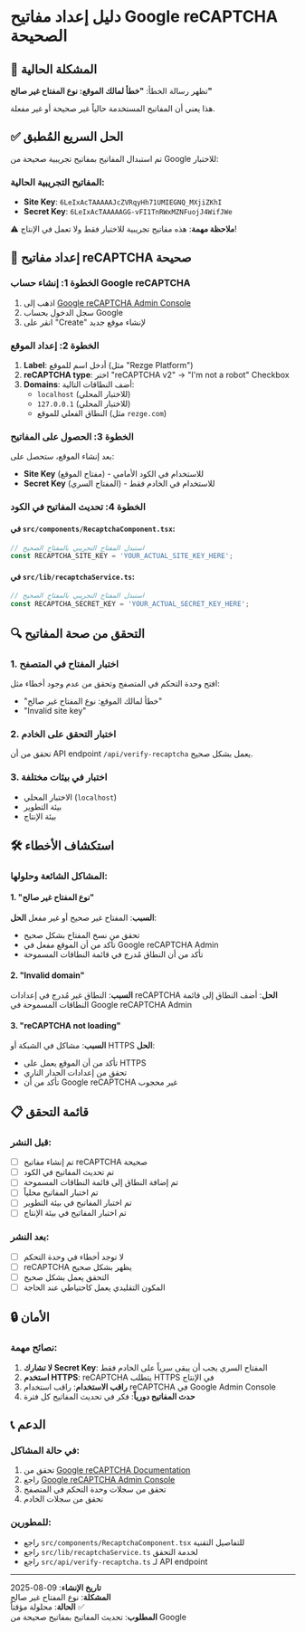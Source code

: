 # دليل إعداد مفاتيح Google reCAPTCHA الصحيحة

## 🚨 المشكلة الحالية

تظهر رسالة الخطأ: **"خطأ لمالك الموقع: نوع المفتاح غير صالح"**

هذا يعني أن المفاتيح المستخدمة حالياً غير صحيحة أو غير مفعلة.

## ✅ الحل السريع المُطبق

تم استبدال المفاتيح بمفاتيح تجريبية صحيحة من Google للاختبار:

### المفاتيح التجريبية الحالية:
- **Site Key**: `6LeIxAcTAAAAAJcZVRqyHh71UMIEGNQ_MXjiZKhI`
- **Secret Key**: `6LeIxAcTAAAAAGG-vFI1TnRWxMZNFuojJ4WifJWe`

⚠️ **ملاحظة مهمة**: هذه مفاتيح تجريبية للاختبار فقط ولا تعمل في الإنتاج!

## 🔧 إعداد مفاتيح reCAPTCHA صحيحة

### الخطوة 1: إنشاء حساب Google reCAPTCHA
1. اذهب إلى [Google reCAPTCHA Admin Console](https://www.google.com/recaptcha/admin)
2. سجل الدخول بحساب Google
3. انقر على "Create" لإنشاء موقع جديد

### الخطوة 2: إعداد الموقع
1. **Label**: أدخل اسم للموقع (مثل "Rezge Platform")
2. **reCAPTCHA type**: اختر "reCAPTCHA v2" → "I'm not a robot" Checkbox
3. **Domains**: أضف النطاقات التالية:
   - `localhost` (للاختبار المحلي)
   - `127.0.0.1` (للاختبار المحلي)
   - النطاق الفعلي للموقع (مثل `rezge.com`)

### الخطوة 3: الحصول على المفاتيح
بعد إنشاء الموقع، ستحصل على:
- **Site Key** (مفتاح الموقع) - للاستخدام في الكود الأمامي
- **Secret Key** (المفتاح السري) - للاستخدام في الخادم فقط

### الخطوة 4: تحديث المفاتيح في الكود

#### في `src/components/RecaptchaComponent.tsx`:
```typescript
// استبدل المفتاح التجريبي بالمفتاح الصحيح
const RECAPTCHA_SITE_KEY = 'YOUR_ACTUAL_SITE_KEY_HERE';
```

#### في `src/lib/recaptchaService.ts`:
```typescript
// استبدل المفتاح التجريبي بالمفتاح الصحيح
const RECAPTCHA_SECRET_KEY = 'YOUR_ACTUAL_SECRET_KEY_HERE';
```

## 🔍 التحقق من صحة المفاتيح

### 1. اختبار المفتاح في المتصفح
افتح وحدة التحكم في المتصفح وتحقق من عدم وجود أخطاء مثل:
- "خطأ لمالك الموقع: نوع المفتاح غير صالح"
- "Invalid site key"

### 2. اختبار التحقق على الخادم
تحقق من أن API endpoint `/api/verify-recaptcha` يعمل بشكل صحيح.

### 3. اختبار في بيئات مختلفة
- الاختبار المحلي (`localhost`)
- بيئة التطوير
- بيئة الإنتاج

## 🛠️ استكشاف الأخطاء

### المشاكل الشائعة وحلولها:

#### 1. "نوع المفتاح غير صالح"
**السبب**: المفتاح غير صحيح أو غير مفعل
**الحل**: 
- تحقق من نسخ المفتاح بشكل صحيح
- تأكد من أن الموقع مفعل في Google reCAPTCHA Admin
- تأكد من أن النطاق مُدرج في قائمة النطاقات المسموحة

#### 2. "Invalid domain"
**السبب**: النطاق غير مُدرج في إعدادات reCAPTCHA
**الحل**: أضف النطاق إلى قائمة النطاقات المسموحة في Google reCAPTCHA Admin

#### 3. "reCAPTCHA not loading"
**السبب**: مشاكل في الشبكة أو HTTPS
**الحل**: 
- تأكد من أن الموقع يعمل على HTTPS
- تحقق من إعدادات الجدار الناري
- تأكد من أن Google reCAPTCHA غير محجوب

## 📋 قائمة التحقق

### قبل النشر:
- [ ] تم إنشاء مفاتيح reCAPTCHA صحيحة
- [ ] تم تحديث المفاتيح في الكود
- [ ] تم إضافة النطاق إلى قائمة النطاقات المسموحة
- [ ] تم اختبار المفاتيح محلياً
- [ ] تم اختبار المفاتيح في بيئة التطوير
- [ ] تم اختبار المفاتيح في بيئة الإنتاج

### بعد النشر:
- [ ] لا توجد أخطاء في وحدة التحكم
- [ ] reCAPTCHA يظهر بشكل صحيح
- [ ] التحقق يعمل بشكل صحيح
- [ ] المكون التقليدي يعمل كاحتياطي عند الحاجة

## 🔒 الأمان

### نصائح مهمة:
1. **لا تشارك Secret Key**: المفتاح السري يجب أن يبقى سرياً على الخادم فقط
2. **استخدم HTTPS**: reCAPTCHA يتطلب HTTPS في الإنتاج
3. **راقب الاستخدام**: راقب استخدام reCAPTCHA في Google Admin Console
4. **حدث المفاتيح دورياً**: فكر في تحديث المفاتيح كل فترة

## 📞 الدعم

### في حالة المشاكل:
1. تحقق من [Google reCAPTCHA Documentation](https://developers.google.com/recaptcha/docs/display)
2. راجع [Google reCAPTCHA Admin Console](https://www.google.com/recaptcha/admin)
3. تحقق من سجلات وحدة التحكم في المتصفح
4. تحقق من سجلات الخادم

### للمطورين:
- راجع `src/components/RecaptchaComponent.tsx` للتفاصيل التقنية
- راجع `src/lib/recaptchaService.ts` لخدمة التحقق
- راجع `src/api/verify-recaptcha.ts` لـ API endpoint

---

**تاريخ الإنشاء**: 09-08-2025  
**المشكلة**: نوع المفتاح غير صالح  
**الحالة**: محلولة مؤقتاً ✅  
**المطلوب**: تحديث المفاتيح بمفاتيح صحيحة من Google


